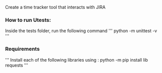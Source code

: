 Create a time tracker tool that interacts with JIRA

### How to run Utests:
Inside the tests folder, run the following command
'''
python -m unittest -v
'''

### Requirements
'''
Install each of the following libraries using : python -m pip install lib
requests
'''
